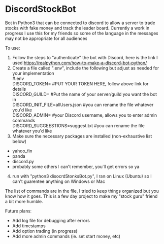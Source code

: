 # DiscordStockBot
Bot in Python3 that can be connected to discord to allow a server to trade stocks with fake money and track the leader board. Currently a work in progress
I use this for my friends so some of the language in the messages may not be appropriate for all audiences

To use:
1) Follow the steps to "authenticate" the bot with Discord, here is the link I used https://realpython.com/how-to-make-a-discord-bot-python/
2) Create a file called ".env", include the following but adjust as needed for your implementation  
  #.env  
  DISCORD_TOKEN=                    #PUT YOUR TOKEN HERE, follow above link for details  
  DISCORD_GUILD=                    #Put the name of your server/guild you want the bot in  
  DISCORD_INIT_FILE=allUsers.json   #you can rename the file whatever you'd like  
  DISCORD_ADMIN=                    #your Discord username, allows you to enter admin commands  
  DISCORD_SUGGEESTIONS=suggest.txt  #you can rename the file whatever you'd like  
3) Make sure the necessary packages are installed (non-exhaustive list below)
  - yahoo_fin
  - panda
  - discord.py
  - probably some others I can't remember, you'll get errors so ya
4) run with "python3 disocrdStonksBot.py", I ran on Linux (Ubuntu) so I can't guarentee anything on Windows or Mac

The list of commands are in the file, I tried to keep things organized but you know how it goes. This is a few day project to make my "stock guru" friend a bit more humble.

Future plans:
  - Add log file for debugging after errors
  - Add timestamps
  - Add option trading (in progress)
  - Add more admin commands (ie. set start money, etc)
